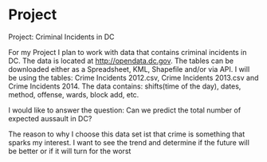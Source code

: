 # Project
Project: Criminal Incidents in DC

For my Project I plan to work with data that contains criminal incidents in DC. The data is located at http://opendata.dc.gov. The tables can be downloaded either as a Spreadsheet, KML, Shapefile and/or via API. I will be using the tables: Crime Incidents 2012.csv, Crime Incidents 2013.csv and Crime Incidents 2014.
The data contains: shifts(time of the day), dates, method, offense, wards, block add, etc.

I would like to answer the question: Can we predict the total number of expected aussault in DC?

The reason to why I choose this data set ist that crime is something that sparks my interest.  I want to see the trend and determine if the future will be better or if it will turn for the worst
